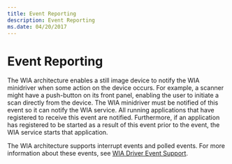 ```yaml
---
title: Event Reporting
description: Event Reporting
ms.date: 04/20/2017
---
```


# Event Reporting





The WIA architecture enables a still image device to notify the WIA minidriver when some action on the device occurs. For example, a scanner might have a push-button on its front panel, enabling the user to initiate a scan directly from the device. The WIA minidriver must be notified of this event so it can notify the WIA service. All running applications that have registered to receive this event are notified. Furthermore, if an application has registered to be started as a result of this event prior to the event, the WIA service starts that application.

The WIA architecture supports interrupt events and polled events. For more information about these events, see [WIA Driver Event Support](wia-driver-event-support.md).

 

 





